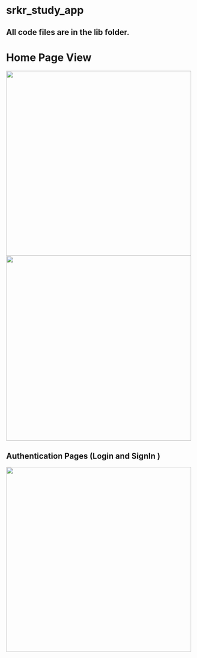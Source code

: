 # srkr_study_app
<h2>All code files are in the lib folder.</h2>

<h1>Home Page View</h1>
<img src="https://github.com/NSCreator/eSRKR_App/assets/92940655/ad01006c-1869-4da7-abd5-9e2cbb03329a" height="500"> <img src="https://github.com/NSCreator/eSRKR_App/assets/92940655/01a47fa2-f178-430d-bffb-ecc099aa4e63" height="500">


<h2>Authentication Pages (Login and SignIn )</h2>
<img src="https://github.com/NSCreator/eSRKR_App/assets/92940655/892b0f71-26b5-4f1c-9e98-bd30fb123178" height="500">
